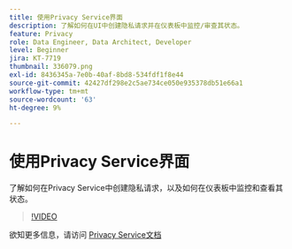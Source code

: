 ```yaml
---
title: 使用Privacy Service界面
description: 了解如何在UI中创建隐私请求并在仪表板中监控/审查其状态。
feature: Privacy
role: Data Engineer, Data Architect, Developer
level: Beginner
jira: KT-7719
thumbnail: 336079.png
exl-id: 8436345a-7e0b-40af-8bd8-534fdf1f8e44
source-git-commit: 42427df298e2c5ae734ce050e935378db51e66a1
workflow-type: tm+mt
source-wordcount: '63'
ht-degree: 9%

---
```



# 使用Privacy Service界面

了解如何在Privacy Service中创建隐私请求，以及如何在仪表板中监控和查看其状态。

>[!VIDEO](https://video.tv.adobe.com/v/336079?quality=12&learn=on)

欲知更多信息，请访问 [Privacy Service文档](https://experienceleague.adobe.com/docs/experience-platform/privacy/home.html?lang=zh-Hans)
